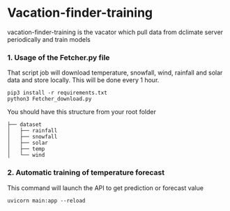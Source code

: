# Vacation-finder-training

vacation-finder-training is the vacator which pull data from dclimate server periodically and train models

### 1. Usage of the Fetcher.py file
That script job will download temperature, snowfall, wind, rainfall and solar data and store locally.
This will be done every 1 hour.

```
pip3 install -r requirements.txt
python3 Fetcher_download.py
```

You should have this structure from your root folder

```
├── dataset
│   ├── rainfall
│   ├── snowfall
│   ├── solar
│   ├── temp
│   └── wind

```

### 2. Automatic training of temperature forecast
This command will launch the API to get prediction or forecast value

```
uvicorn main:app --reload
```

